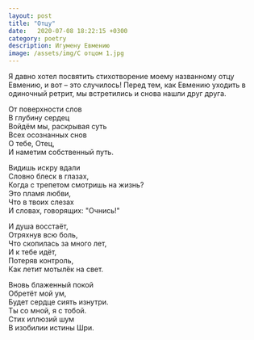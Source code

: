 ```yaml
---
layout: post
title: "Отцу"
date:   2020-07-08 18:22:15 +0300
category: poetry
description: Игумену Евмению
image: /assets/img/С отцом 1.jpg
---
```

Я давно хотел посвятить стихотворение моему названному отцу Евмению, и вот – это случилось! Перед тем, как Евмению уходить в одиночный ретрит, мы встретились и снова нашли друг друга.

От поверхности слов  
В глубину сердец  
Войдём мы, раскрывая суть  
Всех осознанных снов  
О тебе, Отец,  
И наметим собственный путь.

Видишь искру вдали  
Словно блеск в глазах,  
Когда с трепетом смотришь на жизнь?  
Это пламя любви,  
Что в твоих слезах  
И словах, говорящих: "Очнись!"  

И душа восстаёт,  
Отряхнув всю боль,  
Что скопилась за много лет,  
И к тебе идёт,  
Потеряв контроль,  
Как летит мотылёк на свет.  

Вновь блаженный покой   
Обретёт мой ум,  
Будет сердце сиять изнутри.  
Ты со мной, я с тобой.  
Стих иллюзий шум  
В изобилии истины Шри.
